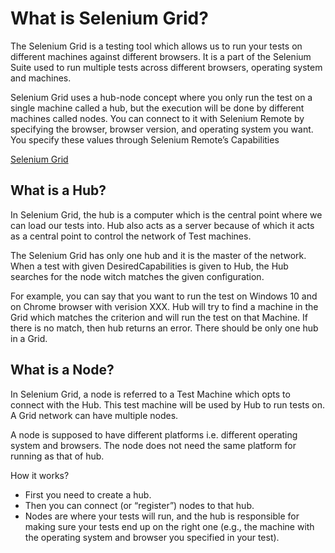 # What is Selenium Grid?
The Selenium Grid is a testing tool which allows us to run your tests on different machines against different browsers. 
It is a part of the Selenium Suite used to run multiple tests across different browsers, operating system and machines.

Selenium Grid uses a hub-node concept where you only run the test on a single machine called a hub, 
but the execution will be done by different machines called nodes. You can connect to it with Selenium Remote by specifying the browser, browser version, and operating system you want. 
You specify these values through Selenium Remote’s Capabilities


[Selenium Grid](http://toolsqa.com/selenium-webdriver/selenium-grid/)

## What is a Hub?
In Selenium Grid, the hub is a computer which is the central point where we can load our tests into. 
Hub also acts as a server because of which it acts as a central point to control the network of Test machines. 

The Selenium Grid has only one hub and it is the master of the network. 
When a test with given DesiredCapabilities is given to Hub, the Hub searches for the node witch matches the given configuration. 

For example, you can say that you want to run the test on Windows 10 and on Chrome browser with verision XXX. 
Hub will try to find a machine in the Grid which matches the criterion and will run the test on that Machine. 
If there is no match, then hub returns an error. There should be only one hub in a Grid.

## What is a Node?
In Selenium Grid, a node is referred to a Test Machine which opts to connect with the Hub. 
This test machine will be used by Hub to run tests on. A Grid network can have multiple nodes. 

A node is supposed to have different platforms i.e. different operating system and browsers. 
The node does not need the same platform for running as that of hub.

How it works?
- First you need to create a hub. 
- Then you can connect (or “register”) nodes to that hub. 
- Nodes are where your tests will run, and the hub is responsible for making sure your tests end up on the right one 
(e.g., the machine with the operating system and browser you specified in your test).
